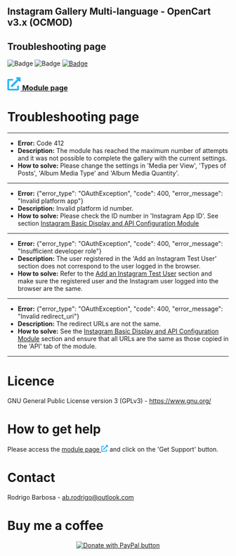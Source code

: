 ## Instagram Gallery Multi-language - OpenCart v3.x (OCMOD)

## Troubleshooting page

![Badge](https://img.shields.io/badge/oc_version-3.x-informational?style=flat&logoColor=white)
![Badge](https://img.shields.io/badge/ocmod-true-informational?style=flat&logoColor=white)
[![Badge](https://img.shields.io/badge/donate--brightgreen?style=flat&logoColor=white&logo=paypal)](https://www.paypal.com/donate/?hosted_button_id=SPQH2B32XBJUW)

### <img src="images/external_link_icon.png" width="30" alt="Module page" title="Module page"><a href="https://www.opencart.com/index.php?route=marketplace/extension/info&extension_id=44768&filter_member=Rodrigoabr" target="_blank"> Module page</a>

# Troubleshooting page 
---
+ **Error:** Code 412
+ **Description:** The module has reached the maximum number of attempts and it was not possible to complete the gallery with the current settings.
+ **How to solve:** Please change the settings in 'Media per View', 'Types of Posts', 'Album Media Type' and 'Album Media Quantity'.
---
+ **Error:** {"error_type": "OAuthException", "code": 400, "error_message": "Invalid platform app"}
+ **Description:** Invalid platform id number.
+ **How to solve:** Please check the ID number in 'Instagram App ID'. See section [Instagram Basic Display and API Configuration Module](#instagram-basic-display-and-api-configuration-module)
---
+ **Error:** {"error_type": "OAuthException", "code": 400, "error_message": "Insufficient developer role"}
+ **Description:** The user registered in the 'Add an Instagram Test User' section does not correspond to the user logged in the browser.
+ **How to solve:** Refer to the [Add an Instagram Test User](#add-an-instagram-test-user) section and make sure the registered user and the Instagram user logged into the browser are the same.
---
+ **Error:** {"error_type": "OAuthException", "code": 400, "error_message": "Invalid redirect_uri"}
+ **Description:** The redirect URLs are not the same.
+ **How to solve:** See the [Instagram Basic Display and API Configuration Module](#instagram-basic-display-and-api-configuration-module) section and ensure that all URLs are the same as those copied in the 'API' tab of the module.
---

# Licence
GNU General Public License version 3 (GPLv3) - https://www.gnu.org/

# How to get help
Please access the <a href="https://www.opencart.com/index.php?route=marketplace/extension/info&extension_id=44768&filter_member=Rodrigoabr" target="_blank"> module page <img src="images/external_link_icon.png" width="15" alt="Module page" title="Module page"></a> and click on the 'Get Support' button.

# Contact
Rodrigo Barbosa - ab.rodrigo@outlook.com

# Buy me a coffee
<p align="center"><a href="https://www.paypal.com/donate/?hosted_button_id=SPQH2B32XBJUW" target="_blank"><img src="https://www.paypalobjects.com/en_US/i/btn/btn_donateCC_LG.gif" alt="Donate with PayPal button" title="PayPal - The safer, easier way to pay online!"></a></p>